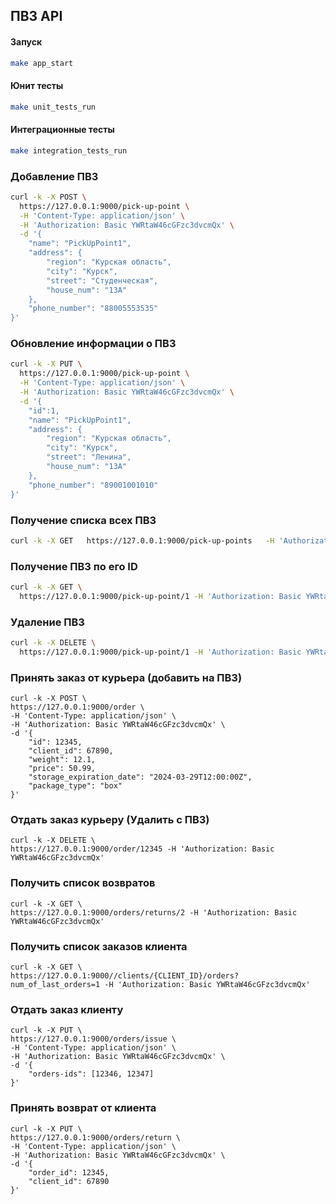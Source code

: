 ## ПВЗ API

#### Запуск
```bash
make app_start
```

#### Юнит тесты
```bash
make unit_tests_run
```

#### Интеграционные тесты
```bash
make integration_tests_run
```

### Добавление ПВЗ


```bash
curl -k -X POST \
  https://127.0.0.1:9000/pick-up-point \
  -H 'Content-Type: application/json' \
  -H 'Authorization: Basic YWRtaW46cGFzc3dvcmQx' \
  -d '{
    "name": "PickUpPoint1",
    "address": {
        "region": "Курская область",
        "city": "Курск",
        "street": "Студенческая",
        "house_num": "13А"
    },
    "phone_number": "88005553535"
}'
```
### Обновление информации о ПВЗ

```bash
curl -k -X PUT \
  https://127.0.0.1:9000/pick-up-point \
  -H 'Content-Type: application/json' \
  -H 'Authorization: Basic YWRtaW46cGFzc3dvcmQx' \
  -d '{
    "id":1,
    "name": "PickUpPoint1",
    "address": {
        "region": "Курская область",
        "city": "Курск",
        "street": "Ленина",
        "house_num": "13А"
    },
    "phone_number": "89001001010"
}'

```

### Получение списка всех ПВЗ

```bash
curl -k -X GET   https://127.0.0.1:9000/pick-up-points   -H 'Authorization: Basic YWRtaW46cGFzc3dvcmQx'
```

### Получение ПВЗ по его ID

```bash
curl -k -X GET \
  https://127.0.0.1:9000/pick-up-point/1 -H 'Authorization: Basic YWRtaW46cGFzc3dvcmQx'
```

### Удаление ПВЗ

```bash
curl -k -X DELETE \
  https://127.0.0.1:9000/pick-up-point/1 -H 'Authorization: Basic YWRtaW46cGFzc3dvcmQx'
```

### Принять заказ от курьера (добавить на ПВЗ)
```
curl -k -X POST \
https://127.0.0.1:9000/order \
-H 'Content-Type: application/json' \
-H 'Authorization: Basic YWRtaW46cGFzc3dvcmQx' \
-d '{
    "id": 12345,
    "client_id": 67890,
    "weight": 12.1,
    "price": 50.99,
    "storage_expiration_date": "2024-03-29T12:00:00Z",
    "package_type": "box"
}'
```

### Отдать заказ курьеру (Удалить с ПВЗ)
```
curl -k -X DELETE \
https://127.0.0.1:9000/order/12345 -H 'Authorization: Basic YWRtaW46cGFzc3dvcmQx'
```

### Получить список возвратов
```
curl -k -X GET \
https://127.0.0.1:9000/orders/returns/2 -H 'Authorization: Basic YWRtaW46cGFzc3dvcmQx'
```

### Получить список заказов клиента
```
curl -k -X GET \
https://127.0.0.1:9000//clients/{CLIENT_ID}/orders?num_of_last_orders=1 -H 'Authorization: Basic YWRtaW46cGFzc3dvcmQx'
```

### Отдать заказ клиенту
```
curl -k -X PUT \
https://127.0.0.1:9000/orders/issue \
-H 'Content-Type: application/json' \
-H 'Authorization: Basic YWRtaW46cGFzc3dvcmQx' \
-d '{
    "orders-ids": [12346, 12347]
}'
```

### Принять возврат от клиента
```
curl -k -X PUT \
https://127.0.0.1:9000/orders/return \
-H 'Content-Type: application/json' \
-H 'Authorization: Basic YWRtaW46cGFzc3dvcmQx' \
-d '{
    "order_id": 12345,
    "client_id": 67890
}'
```
